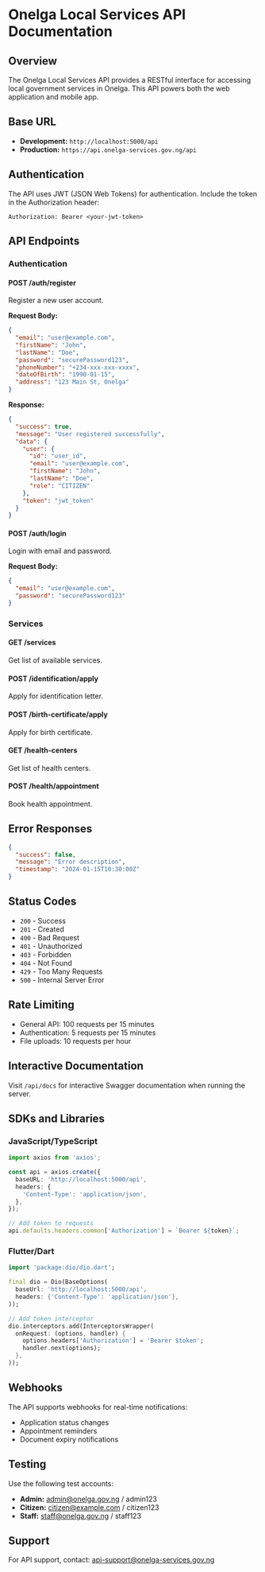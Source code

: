 # Onelga Local Services API Documentation

## Overview

The Onelga Local Services API provides a RESTful interface for accessing local government services in Onelga. This API powers both the web application and mobile app.

## Base URL

- **Development:** `http://localhost:5000/api`
- **Production:** `https://api.onelga-services.gov.ng/api`

## Authentication

The API uses JWT (JSON Web Tokens) for authentication. Include the token in the Authorization header:

```
Authorization: Bearer <your-jwt-token>
```

## API Endpoints

### Authentication

#### POST /auth/register
Register a new user account.

**Request Body:**
```json
{
  "email": "user@example.com",
  "firstName": "John",
  "lastName": "Doe",
  "password": "securePassword123",
  "phoneNumber": "+234-xxx-xxx-xxxx",
  "dateOfBirth": "1990-01-15",
  "address": "123 Main St, Onelga"
}
```

**Response:**
```json
{
  "success": true,
  "message": "User registered successfully",
  "data": {
    "user": {
      "id": "user_id",
      "email": "user@example.com",
      "firstName": "John",
      "lastName": "Doe",
      "role": "CITIZEN"
    },
    "token": "jwt_token"
  }
}
```

#### POST /auth/login
Login with email and password.

**Request Body:**
```json
{
  "email": "user@example.com",
  "password": "securePassword123"
}
```

### Services

#### GET /services
Get list of available services.

#### POST /identification/apply
Apply for identification letter.

#### POST /birth-certificate/apply
Apply for birth certificate.

#### GET /health-centers
Get list of health centers.

#### POST /health/appointment
Book health appointment.

## Error Responses

```json
{
  "success": false,
  "message": "Error description",
  "timestamp": "2024-01-15T10:30:00Z"
}
```

## Status Codes

- `200` - Success
- `201` - Created
- `400` - Bad Request
- `401` - Unauthorized
- `403` - Forbidden
- `404` - Not Found
- `429` - Too Many Requests
- `500` - Internal Server Error

## Rate Limiting

- General API: 100 requests per 15 minutes
- Authentication: 5 requests per 15 minutes
- File uploads: 10 requests per hour

## Interactive Documentation

Visit `/api/docs` for interactive Swagger documentation when running the server.

## SDKs and Libraries

### JavaScript/TypeScript
```typescript
import axios from 'axios';

const api = axios.create({
  baseURL: 'http://localhost:5000/api',
  headers: {
    'Content-Type': 'application/json',
  },
});

// Add token to requests
api.defaults.headers.common['Authorization'] = `Bearer ${token}`;
```

### Flutter/Dart
```dart
import 'package:dio/dio.dart';

final dio = Dio(BaseOptions(
  baseUrl: 'http://localhost:5000/api',
  headers: {'Content-Type': 'application/json'},
));

// Add token interceptor
dio.interceptors.add(InterceptorsWrapper(
  onRequest: (options, handler) {
    options.headers['Authorization'] = 'Bearer $token';
    handler.next(options);
  },
));
```

## Webhooks

The API supports webhooks for real-time notifications:

- Application status changes
- Appointment reminders
- Document expiry notifications

## Testing

Use the following test accounts:

- **Admin:** admin@onelga.gov.ng / admin123
- **Citizen:** citizen@example.com / citizen123
- **Staff:** staff@onelga.gov.ng / staff123

## Support

For API support, contact: api-support@onelga-services.gov.ng

